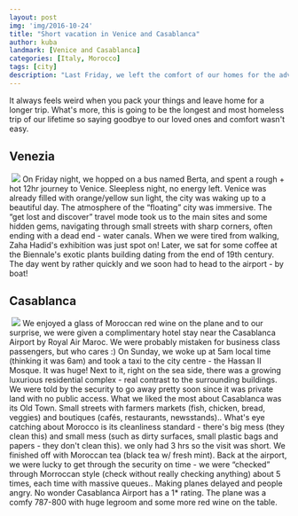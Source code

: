 ```yaml
---
layout: post
img: 'img/2016-10-24'
title: "Short vacation in Venice and Casablanca"
author: kuba
landmark: [Venice and Casablanca]
categories: [Italy, Morocco]
tags: [city]
description: "Last Friday, we left the comfort of our homes for the adventures that await us on the road. This is the first post in our journal. The story of Venice and Casablanca."
---
```


It always feels weird when you pack your things and leave home for a longer trip. What's more, this is going to be the longest and most homeless trip of our lifetime so saying goodbye to our loved ones and comfort wasn't easy.

## Venezia
<img data-src="/{{ page.img }}/original/P1390310.jpg" class="lazyload img-responsive center-block img-article" />
<noscript>
<img src="/{{ page.img }}/original/P1390310.jpg" class="img-responsive center-block img-article" />
</noscript>
On Friday night, we hopped on a bus named Berta, and spent a rough + hot 12hr journey to Venice. Sleepless night, no energy left. Venice was already filled with orange/yellow sun light, the city was waking up to a beautiful day. 
The atmosphere of the “floating” city was immersive. The “get lost and discover” travel mode took us to the main sites and some hidden gems, navigating through small streets with sharp corners, often ending with a dead end - water canals.  When we were tired from walking, Zaha Hadid's exhibition was just spot on! Later, we sat for some coffee at the Biennale's exotic plants building dating from the end of 19th century. The day went by rather quickly and we soon had to head to the airport - by boat! 

## Casablanca
<img data-src="/{{ page.img }}/original/P1390379.jpg" class="lazyload img-responsive center-block img-article" />
<noscript>
<img src="/{{ page.img }}/original/P1390379.jpg" class="img-responsive center-block img-article" />
</noscript>
We enjoyed a glass of Moroccan red wine on the plane and to our surprise, we were given a complimentary hotel stay near the Casablanca Airport by Royal Air Maroc. We were probably mistaken for business class passengers, but who cares :) 
On Sunday, we woke up at 5am local time (thinking it was 6am) and took a taxi to the city centre - the Hassan II Mosque. It was huge! Next to it, right on the sea side, there was a growing luxurious residential complex - real contrast to the surrounding buildings. We were told by the security to go away pretty soon since it was private land with no public access. What we liked the most about Casablanca was its Old Town. Small streets with farmers markets (fish, chicken, bread, veggies) and boutiques (cafés, restaurants, newsstands).. What's eye catching about Morocco is its cleanliness standard - there's big mess (they clean this) and small mess (such as dirty surfaces, small plastic bags and papers - they don't clean this). we only had 3 hrs so the visit was short. We finished off with Moroccan tea (black tea w/ fresh mint). Back at the airport, we were lucky to get through the security on time - we were “checked” through Morroccan style (check without really checking anything) about 5 times, each time with massive queues.. Making planes delayed and people angry. No wonder Casablanca Airport has a 1* rating. The plane was a comfy 787-800 with huge legroom and some more red wine on the table. 
